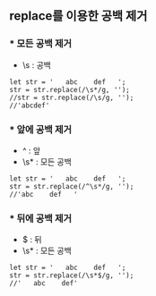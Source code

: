 ## replace를 이용한 공백 제거

### * 모든 공백 제거
- \s : 공백  
```
let str = '   abc    def   ';
str = str.replace(/\s*/g, '');
//str = str.replace(/\s/g, '');
//'abcdef'
```

### * 앞에 공백 제거
- ^ : 앞  
- \s* : 모든 공백  
```
let str = '   abc    def   ';
str = str.replace(/^\s*/g, '');
//'abc    def   '
```
  
  
### * 뒤에 공백 제거
- $ : 뒤  
- \s* : 모든 공백    
```
let str = '   abc    def   ';
str = str.replace(/\s*$/g, '');
//'   abc    def'
```